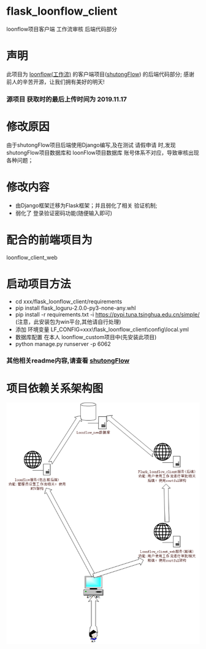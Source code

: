 # flask_loonflow_client
loonflow项目客户端 工作流审核 后端代码部分

# 声明
此项目为 [loonflow(工作流)](https://github.com/blackholll/loonflow) 的客户端项目([shutongFlow](https://github.com/youshutong2080/shutongFlow)) 的后端代码部分;
感谢 前人的辛苦开源，让我们拥有美好的明天!

### 源项目 获取时的最后上传时间为 2019.11.17

# 修改原因
由于shutongFlow项目后端使用Django编写,及在测试 请假申请 时,发现 shutongFlow项目数据库和 loonFlow项目数据库 账号体系不对应，导致审核出现各种问题；

# 修改内容
* 由Django框架迁移为Flask框架；并且弱化了相关 验证机制;
* 弱化了 登录验证密码功能(随便输入即可)

# 配合的前端项目为
loonflow_client_web

# 启动项目方法
* cd xxx/flask_loonflow_client/requirements
* pip install flask_loguru-2.0.0-py3-none-any.whl
* pip install -r requirements.txt -i https://pypi.tuna.tsinghua.edu.cn/simple/  (注意，此安装包为win平台,其他请自行处理)
* 添加 环境变量 LF_CONFIG=xxx\flask_loonflow_client\config\local.yml
* 数据库配置 在本人 loonflow_custom项目中(先安装此项目)
* python manage.py runserver -p 6062

### 其他相关readme内容,请查看 [shutongFlow](https://github.com/youshutong2080/shutongFlow)

# 项目依赖关系架构图
 ![项目依赖关系架构图](./requirements/loonflow.png)
